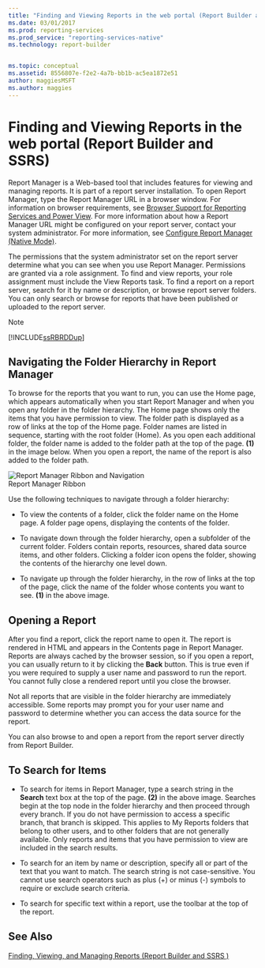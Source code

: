 ```yaml
---
title: "Finding and Viewing Reports in the web portal (Report Builder and SSRS) | Microsoft Docs"
ms.date: 03/01/2017
ms.prod: reporting-services
ms.prod_service: "reporting-services-native"
ms.technology: report-builder


ms.topic: conceptual
ms.assetid: 8556807e-f2e2-4a7b-bb1b-ac5ea1872e51
author: maggiesMSFT
ms.author: maggies
---
```

# Finding and Viewing Reports in the web portal (Report Builder and SSRS)
  Report Manager is a Web-based tool that includes features for viewing and managing reports. It is part of a report server installation. To open Report Manager, type the Report Manager URL in a browser window. For information on browser requirements, see [Browser Support for Reporting Services and Power View](../../reporting-services/browser-support-for-reporting-services-and-power-view.md). For more information about how a Report Manager URL might be configured on your report server, contact your system administrator. For more information, see [Configure Report Manager &#40;Native Mode&#41;](../../reporting-services/report-server/configure-report-manager-native-mode.md).  
  
 The permissions that the system administrator set on the report server determine what you can see when you use Report Manager. Permissions are granted via a role assignment. To find and view reports, your role assignment must include the View Reports task. To find a report on a report server, search for it by name or description, or browse report server folders. You can only search or browse for reports that have been published or uploaded to the report server.  
  
> [!NOTE]  
>  [!INCLUDE[ssRBRDDup](../../includes/ssrbrddup-md.md)]  
  
## Navigating the Folder Hierarchy in Report Manager  
 To browse for the reports that you want to run, you can use the Home page, which appears automatically when you start Report Manager and when you open any folder in the folder hierarchy. The Home page shows only the items that you have permission to view. The folder path is displayed as a row of links at the top of the Home page. Folder names are listed in sequence, starting with the root folder (Home). As you open each additional folder, the folder name is added to the folder path at the top of the page. **(1)** in the image below. When you open a report, the name of the report is also added to the folder path.  
  
 ![Report Manager Ribbon and Navigation](../../reporting-services/report-builder/media/rs-reportmanager-ribbon.gif "Report Manager Ribbon and Navigation")  
Report Manager Ribbon  
  
 Use the following techniques to navigate through a folder hierarchy:  
  
-   To view the contents of a folder, click the folder name on the Home page. A folder page opens, displaying the contents of the folder.  
  
-   To navigate down through the folder hierarchy, open a subfolder of the current folder. Folders contain reports, resources, shared data source items, and other folders. Clicking a folder icon opens the folder, showing the contents of the hierarchy one level down.  
  
-   To navigate up through the folder hierarchy, in the row of links at the top of the page, click the name of the folder whose contents you want to see. **(1)** in the above image.  
  
## Opening a Report  
 After you find a report, click the report name to open it. The report is rendered in HTML and appears in the Contents page in Report Manager. Reports are always cached by the browser session, so if you open a report, you can usually return to it by clicking the **Back** button. This is true even if you were required to supply a user name and password to run the report. You cannot fully close a rendered report until you close the browser.  
  
 Not all reports that are visible in the folder hierarchy are immediately accessible. Some reports may prompt you for your user name and password to determine whether you can access the data source for the report. 

 You can also browse to and open a report from the report server directly from Report Builder. 
  
## To Search for Items  
  
-   To search for items in Report Manager, type a search string in the **Search** text box at the top of the page. **(2)** in the above image. Searches begin at the top node in the folder hierarchy and then proceed through every branch. If you do not have permission to access a specific branch, that branch is skipped. This applies to My Reports folders that belong to other users, and to other folders that are not generally available. Only reports and items that you have permission to view are included in the search results.  
  
-   To search for an item by name or description, specify all or part of the text that you want to match. The search string is not case-sensitive. You cannot use search operators such as plus (+) or minus (-) symbols to require or exclude search criteria.  
  
-   To search for specific text within a report, use the toolbar at the top of the report.  
  
## See Also  
 [Finding, Viewing, and Managing Reports &#40;Report Builder and SSRS &#41;](../../reporting-services/report-builder/finding-viewing-and-managing-reports-report-builder-and-ssrs.md)  
  
  
